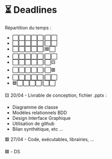 # ⏳ Deadlines

Répartition du temps :

- ⬜⬜⬜⬜⬜|⬜⬜
- ⬜⬜⬜⬜⬜|⬜⬜
- ⬜⬜⬜⬜⬜|🟦⬜
- ⬜⬜⬜⬜⬜|⬜⬜
- ⬜⬜⬜⬜⬜|⬜🟨
- ⬜⬜⬜⬜⬜|⬜🟥
- ⬜⬜⬜⬜⬜|⬜⬜
- 🟦⬜⬜⬜⬜|⬜⬜

🟨 20/04 - Livrable de conception, fichier .pptx :

* Diagramme de classe
* Modèles relationnels BDD
* Design Interface Graphique
* Utilisation de github
* Bilan synthétique, etc ...

🟥 27/04 - Code, exécutables, librairies, ...

🟦 - DS